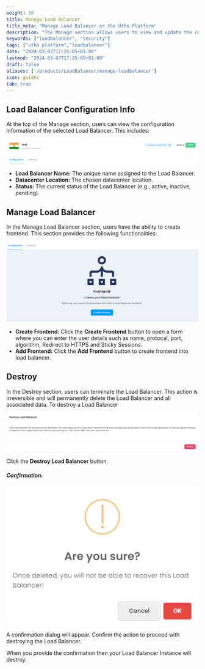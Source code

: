 ```yaml
---
weight: 30
title: Manage Load Balancer
title_meta: "Manage Load Balancer on the Utho Platform"
description: "The Manage section allows users to view and update the configuration of their deployed Load Balancer. This section provides a comprehensive interface to manage Load Balancer users, configure firewalls, and destroy Load Balancer instances."
keywords: ["loadbalancer", "security"]
tags: ["utho platform","loadbalancer"]
date: "2024-03-07T17:25:05+01:00"
lastmod: "2024-03-07T17:25:05+01:00"
draft: false 
aliases: ['/products/LoadBalancer/manage-loadbalancer']
icon: guides
tab: true
---
```

## Load Balancer Configuration Info

At the top of the Manage section, users can view the configuration information of the selected Load Balancer. This includes:

![Utho-Manage-loadbalancer-config](image/Utho-Manage-loadbalancer-config.png)

* **Load Balancer Name:** The unique name assigned to the Load Balancer.
* **Datacenter Location:** The chosen datacenter location.
* **Status:** The current status of the Load Balancer (e.g., active, inactive, pending).

## Manage Load Balancer

In the Manage Load Balancer section, users have the ability to create frontend. This section provides the following functionalities:


![Utho-Manage-loadbalancer-createfrontend](image/Utho-Manage-loadbalancer-createfrontend.png)

* **Create Frontend:** Click the **Create Frontend** button to open a form where you can enter the user details such as name, protocal, port, algorithm, Redirect to HTTPS and Sticky Sessions.
* **Add Frontend:** Click the **Add Frontend** button to create frontend into load balancer.
<!-- * **Add Frontend:** Click the **Add Frontend** button.
* **Send Message:** Select a user from the list, click the **Download** button, which will download your vpn user into your brows. -->

## Destroy

In the Destroy section, users can terminate the Load Balancer. This action is irreversible and will permanently delete the Load Balancer and all associated data. To destroy a Load Balancer

![Utho-Manage-loadbalancer-destroy](image/Utho-Manage-loadbalancer-destroy.png)

Click the **Destroy Load Balancer** button.

##### **Confirmation:**

![Utho-Manage-loadbalancer-destroy-popup](image/Utho-Manage-loadbalancer-destroy-popup.png)

A confirmation dialog will appear. Confirm the action to proceed with destroying the Load Balancer.

When you provide the confirmation then your Load Balancer Instance will destroy.
